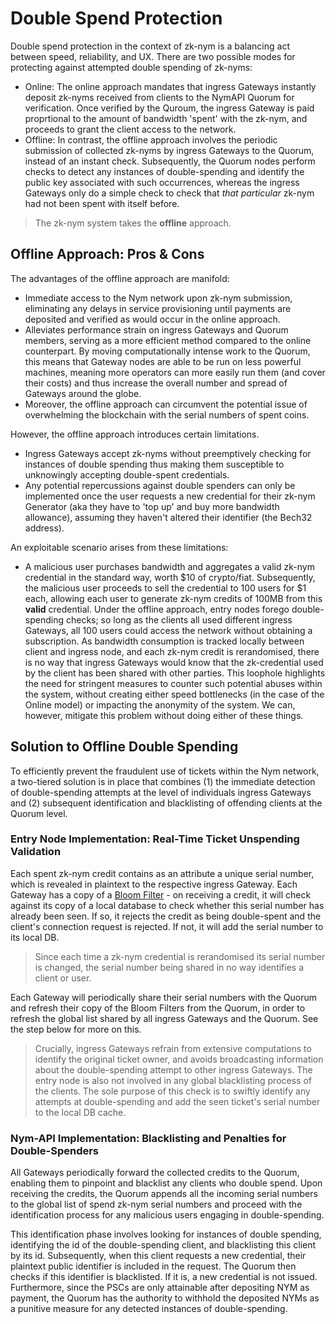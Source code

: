 # Double Spend Protection
Double spend protection in the context of zk-nym is a balancing act between speed, reliability, and UX. There are two possible modes for protecting against attempted double spending of zk-nyms:

- Online: The online approach mandates that ingress Gateways instantly deposit zk-nyms received from clients to the NymAPI Quorum for verification. Once verified by the Quroum, the ingress Gateway is paid proprtional to the amount of bandwidth 'spent' with the zk-nym, and proceeds to grant the client access to the network.
- Offline: In contrast, the offline approach involves the periodic submission of collected zk-nyms by ingress Gateways to the Quorum, instead of an instant check. Subsequently, the Quorum nodes perform checks to detect any instances of double-spending and identify the public key associated with such occurrences, whereas the ingress Gateways only do a simple check to check that _that particular_ zk-nym had not been spent with itself before.

> The zk-nym system takes the **offline** approach.

## Offline Approach: Pros & Cons
The advantages of the offline approach are manifold:
- Immediate access to the Nym network upon zk-nym submission, eliminating any delays in service provisioning until payments are deposited and verified as would occur in the online approach.
- Alleviates performance strain on ingress Gateways and Quorum members, serving as a more efficient method compared to the online counterpart. By moving computationally intense work to the Quorum, this means that Gateway nodes are able to be run on less powerful machines, meaning more operators can more easily run them (and cover their costs) and thus increase the overall number and spread of Gateways around the globe.
- Moreover, the offline approach can circumvent the potential issue of overwhelming the blockchain with the serial numbers of spent coins.

However, the offline approach introduces certain limitations.
- Ingress Gateways accept zk-nyms without preemptively checking for instances of double spending thus making them susceptible to unknowingly accepting double-spent credentials.
- Any potential repercussions against double spenders can only be implemented once the user requests a new credential for their zk-nym Generator (aka they have to 'top up' and buy more bandwidth allowance), assuming they haven't altered their identifier (the Bech32 address).

An exploitable scenario arises from these limitations:
- A malicious user purchases bandwidth and aggregates a valid zk-nym credential in the standard way, worth $10 of crypto/fiat. Subsequently, the malicious user proceeds to sell the credential to 100 users for $1 each, allowing each user to generate zk-nym credits of 100MB from this **valid** credential. Under the offline approach, entry nodes forego double-spending checks; so long as the clients all used different ingress Gateways, all 100 users could access the network without obtaining a subscription. As bandwidth consumption is tracked locally between client and ingress node, and each zk-nym credit is rerandomised, there is no way that ingress Gateways would know that the zk-credential used by the client has been shared with other parties. This loophole highlights the need for stringent measures to counter such potential abuses within the system, without creating either speed bottlenecks (in the case of the Online model) or impacting the anonymity of the system. We can, however, mitigate this problem without doing either of these things.

## Solution to Offline Double Spending
To efficiently prevent the fraudulent use of tickets within the Nym network, a two-tiered solution is in place that combines (1) the immediate detection of double-spending attempts at the level of individuals ingress Gateways and (2) subsequent identification and blacklisting of offending clients at the Quorum level.

<!-- TODO check against https://www.figma.com/board/geUGlj4Dffddx3E08vMZxz/Ecash-Flow?node-id=0-1&node-type=CANVAS&t=yuSZkEQRna8RqzwD-0 to check you havent gone off piste -->

### Entry Node Implementation: Real-Time Ticket Unspending Validation
Each spent zk-nym credit contains as an attribute a unique serial number, which is revealed in plaintext to the respective ingress Gateway. Each Gateway has a copy of a [Bloom Filter](https://www.geeksforgeeks.org/bloom-filters-introduction-and-python-implementation/) - on receiving a credit, it will check against its copy of a local database to check whether this serial number has already been seen. If so, it rejects the credit as being double-spent and the client's connection request is rejected. If not, it will add the serial number to its local DB.

> Since each time a zk-nym credential is rerandomised its serial number is changed, the serial number being shared in no way identifies a client or user.

Each Gateway will periodically share their serial numbers with the Quorum and refresh their copy of the Bloom Filters from the Quorum, in order to refresh the global list shared by all ingress Gateways and the Quorum. See the step below for more on this.

> Crucially, ingress Gateways refrain from extensive computations to identify the original ticket owner, and avoids broadcasting information about the double-spending attempt to other ingress Gateways. The entry node is also not involved in any global blacklisting process of the clients. The sole purpose of this check is to swiftly identify any attempts at double-spending and add the seen ticket's serial number to the local DB cache.

### Nym-API Implementation: Blacklisting and Penalties for Double-Spenders
All Gateways periodically forward the collected credits to the Quorum, enabling them to pinpoint and blacklist any clients who double spend. Upon receiving the credits, the Quorum appends all the incoming serial numbers to the global list of spend zk-nym serial numbers and proceed with the identification process for any malicious users engaging in double-spending.

This identification phase involves looking for instances of double spending, identifying the id of the double-spending client, and blacklisting this client by its id. Subsequently, when this client requests a new credential, their plaintext public identifier is included in the request. The Quorum then checks if this identifier is blacklisted. If it is, a new credential is not issued. Furthermore, since the PSCs are only attainable after depositing NYM as payment, the Quorum has the authority to withhold the deposited NYMs as a punitive measure for any detected instances of double-spending.
